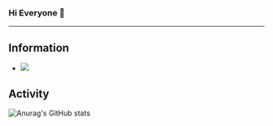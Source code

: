 ### Hi Everyone 👋
<hr>

## Information

- <a href="https://velog.io/@qudgh849" target="_blank"><img src="https://img.shields.io/badge/Mail-EA4335?style=flat-square&logo=Gmail&logoColor=white"/></a>


## Activity
![Anurag's GitHub stats](https://github-readme-stats.vercel.app/api?username=hoBahk&show_icons=true&theme=radical)


<!--
**hoBahk/hoBahk** is a ✨ _special_ ✨ repository because its `README.md` (this file) appears on your GitHub profile.

Here are some ideas to get you started:

- 🔭 I’m currently working on ...
- 🌱 I’m currently learning ...
- 👯 I’m looking to collaborate on ...
- 🤔 I’m looking for help with ...
- 💬 Ask me about ...
- 📫 How to reach me: ...
- 😄 Pronouns: ...
- ⚡ Fun fact: ...
-->
